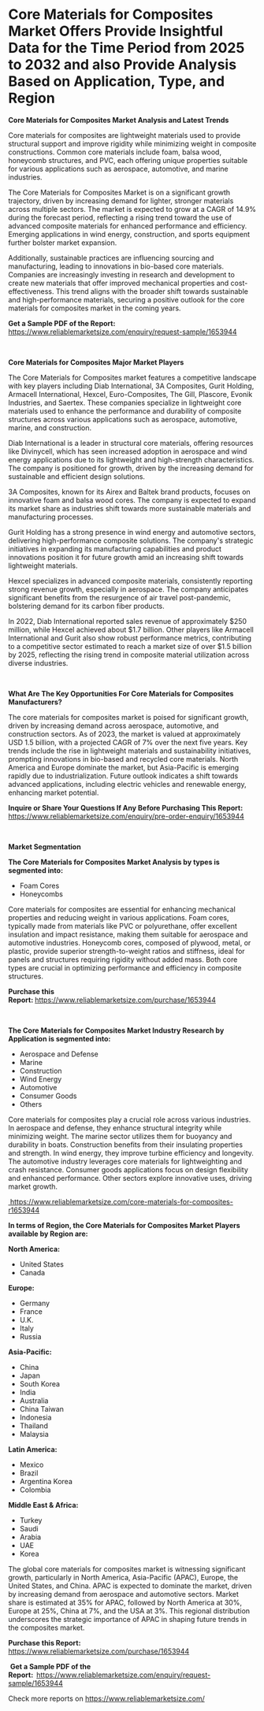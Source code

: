<p><h1>Core Materials for Composites Market Offers Provide Insightful Data for the Time Period from 2025 to 2032 and also Provide Analysis Based on Application, Type, and Region</h1></p><p><strong>Core Materials for Composites Market Analysis and Latest Trends</strong></p>
<p><p>Core materials for composites are lightweight materials used to provide structural support and improve rigidity while minimizing weight in composite constructions. Common core materials include foam, balsa wood, honeycomb structures, and PVC, each offering unique properties suitable for various applications such as aerospace, automotive, and marine industries.</p><p>The Core Materials for Composites Market is on a significant growth trajectory, driven by increasing demand for lighter, stronger materials across multiple sectors. The market is expected to grow at a CAGR of 14.9% during the forecast period, reflecting a rising trend toward the use of advanced composite materials for enhanced performance and efficiency. Emerging applications in wind energy, construction, and sports equipment further bolster market expansion. </p><p>Additionally, sustainable practices are influencing sourcing and manufacturing, leading to innovations in bio-based core materials. Companies are increasingly investing in research and development to create new materials that offer improved mechanical properties and cost-effectiveness. This trend aligns with the broader shift towards sustainable and high-performance materials, securing a positive outlook for the core materials for composites market in the coming years.</p></p>
<p><strong>Get a Sample PDF of the Report:&nbsp;</strong> <a href="https://www.reliablemarketsize.com/enquiry/request-sample/1653944?utm_campaign=2324&utm_medium=2&utm_source=Github&utm_content=ia&utm_term=08032025&utm_id=core-materials-for-composites">https://www.reliablemarketsize.com/enquiry/request-sample/1653944</a></p>
<p>&nbsp;</p>
<p><strong>Core Materials for Composites Major Market Players</strong></p>
<p><p>The Core Materials for Composites market features a competitive landscape with key players including Diab International, 3A Composites, Gurit Holding, Armacell International, Hexcel, Euro-Composites, The Gill, Plascore, Evonik Industries, and Saertex. These companies specialize in lightweight core materials used to enhance the performance and durability of composite structures across various applications such as aerospace, automotive, marine, and construction.</p><p>Diab International is a leader in structural core materials, offering resources like Divinycell, which has seen increased adoption in aerospace and wind energy applications due to its lightweight and high-strength characteristics. The company is positioned for growth, driven by the increasing demand for sustainable and efficient design solutions.</p><p>3A Composites, known for its Airex and Baltek brand products, focuses on innovative foam and balsa wood cores. The company is expected to expand its market share as industries shift towards more sustainable materials and manufacturing processes.</p><p>Gurit Holding has a strong presence in wind energy and automotive sectors, delivering high-performance composite solutions. The company's strategic initiatives in expanding its manufacturing capabilities and product innovations position it for future growth amid an increasing shift towards lightweight materials.</p><p>Hexcel specializes in advanced composite materials, consistently reporting strong revenue growth, especially in aerospace. The company anticipates significant benefits from the resurgence of air travel post-pandemic, bolstering demand for its carbon fiber products.</p><p>In 2022, Diab International reported sales revenue of approximately $250 million, while Hexcel achieved about $1.7 billion. Other players like Armacell International and Gurit also show robust performance metrics, contributing to a competitive sector estimated to reach a market size of over $1.5 billion by 2025, reflecting the rising trend in composite material utilization across diverse industries.</p></p>
<p>&nbsp;</p>
<p><strong>What Are The Key Opportunities For Core Materials for Composites Manufacturers?</strong></p>
<p><p>The core materials for composites market is poised for significant growth, driven by increasing demand across aerospace, automotive, and construction sectors. As of 2023, the market is valued at approximately USD 1.5 billion, with a projected CAGR of 7% over the next five years. Key trends include the rise in lightweight materials and sustainability initiatives, prompting innovations in bio-based and recycled core materials. North America and Europe dominate the market, but Asia-Pacific is emerging rapidly due to industrialization. Future outlook indicates a shift towards advanced applications, including electric vehicles and renewable energy, enhancing market potential.</p></p>
<p><strong>Inquire or Share Your Questions If Any Before Purchasing This Report:</strong> <a href="https://www.reliablemarketsize.com/enquiry/pre-order-enquiry/1653944?utm_campaign=2324&utm_medium=2&utm_source=Github&utm_content=ia&utm_term=08032025&utm_id=core-materials-for-composites">https://www.reliablemarketsize.com/enquiry/pre-order-enquiry/1653944</a></p>
<p>&nbsp;</p>
<p><strong>Market Segmentation</strong></p>
<p><strong>The Core Materials for Composites Market Analysis by types is segmented into:</strong></p>
<p><ul><li>Foam Cores</li><li>Honeycombs</li></ul></p>
<p><p>Core materials for composites are essential for enhancing mechanical properties and reducing weight in various applications. Foam cores, typically made from materials like PVC or polyurethane, offer excellent insulation and impact resistance, making them suitable for aerospace and automotive industries. Honeycomb cores, composed of plywood, metal, or plastic, provide superior strength-to-weight ratios and stiffness, ideal for panels and structures requiring rigidity without added mass. Both core types are crucial in optimizing performance and efficiency in composite structures.</p></p>
<p><strong>Purchase this Report:&nbsp;</strong><a href="https://www.reliablemarketsize.com/purchase/1653944?utm_campaign=2324&utm_medium=2&utm_source=Github&utm_content=ia&utm_term=08032025&utm_id=core-materials-for-composites">https://www.reliablemarketsize.com/purchase/1653944</a></p>
<p>&nbsp;</p>
<p><strong>The Core Materials for Composites Market Industry Research by Application is segmented into:</strong></p>
<p><ul><li>Aerospace and Defense</li><li>Marine</li><li>Construction</li><li>Wind Energy</li><li>Automotive</li><li>Consumer Goods</li><li>Others</li></ul></p>
<p><p>Core materials for composites play a crucial role across various industries. In aerospace and defense, they enhance structural integrity while minimizing weight. The marine sector utilizes them for buoyancy and durability in boats. Construction benefits from their insulating properties and strength. In wind energy, they improve turbine efficiency and longevity. The automotive industry leverages core materials for lightweighting and crash resistance. Consumer goods applications focus on design flexibility and enhanced performance. Other sectors explore innovative uses, driving market growth.</p></p>
<p><a href="https://www.reliablemarketsize.com/core-materials-for-composites-r1653944?utm_campaign=2324&utm_medium=2&utm_source=Github&utm_content=ia&utm_term=08032025&utm_id=core-materials-for-composites">&nbsp;https://www.reliablemarketsize.com/core-materials-for-composites-r1653944</a></p>
<p><strong>In terms of Region, the Core Materials for Composites Market Players available by Region are:</strong></p>
<p>
    <p> <strong> North America: </strong>
        <ul>
            <li>United States</li>
            <li>Canada</li>
        </ul>
        </p> 
    <p> <strong> Europe: </strong>
        <ul>
            <li>Germany</li>
            <li>France</li>
            <li>U.K.</li>
            <li>Italy</li>
            <li>Russia</li>
        </ul>
        </p> 
    <p> <strong> Asia-Pacific: </strong>
        <ul>
            <li>China</li>
            <li>Japan</li>
            <li>South Korea</li>
            <li>India</li>
            <li>Australia</li>
            <li>China Taiwan</li>
            <li>Indonesia</li>
            <li>Thailand</li>
            <li>Malaysia</li>
        </ul>
        </p> 
    <p> <strong> Latin America: </strong>
        <ul>
            <li>Mexico</li>
            <li>Brazil</li>
            <li>Argentina Korea</li>
            <li>Colombia</li>
        </ul>
        </p> 
    <p> <strong> Middle East & Africa: </strong>
        <ul>
            <li>Turkey</li>
            <li>Saudi</li>
            <li>Arabia</li>
            <li>UAE</li>
            <li>Korea</li>
        </ul>
    </p>
    </p>
<p><p>The global core materials for composites market is witnessing significant growth, particularly in North America, Asia-Pacific (APAC), Europe, the United States, and China. APAC is expected to dominate the market, driven by increasing demand from aerospace and automotive sectors. Market share is estimated at 35% for APAC, followed by North America at 30%, Europe at 25%, China at 7%, and the USA at 3%. This regional distribution underscores the strategic importance of APAC in shaping future trends in the composites market.</p></p>
<p><strong>Purchase this Report: </strong><a href="https://www.reliablemarketsize.com/purchase/1653944?utm_campaign=2324&utm_medium=2&utm_source=Github&utm_content=ia&utm_term=08032025&utm_id=core-materials-for-composites">https://www.reliablemarketsize.com/purchase/1653944</a></p>
<p>&nbsp;<strong>Get a Sample PDF of the Report:&nbsp;&nbsp;</strong><a href="https://www.reliablemarketsize.com/enquiry/request-sample/1653944?utm_campaign=2324&utm_medium=2&utm_source=Github&utm_content=ia&utm_term=08032025&utm_id=core-materials-for-composites">https://www.reliablemarketsize.com/enquiry/request-sample/1653944</a></p>
<p><strong></strong></p>
<p>Check more reports on <a href="https://www.reliablemarketsize.com/?utm_campaign=2324&utm_medium=2&utm_source=Github&utm_content=ia&utm_term=08032025&utm_id=core-materials-for-composites">https://www.reliablemarketsize.com/</a></p>